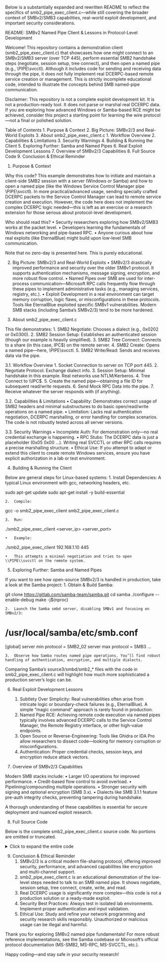 Below is a substantially expanded and rewritten README to reflect the specifics of smb2_pipe_exec_client.c—while still covering the broader context of SMBv2/SMB3 capabilities, real-world exploit development, and important security considerations.

README: SMBv2 Named Pipe Client & Lessons in Protocol-Level Development

Welcome! This repository contains a demonstration client (smb2_pipe_exec_client.c) that showcases how one might connect to an SMBv2/SMB3 server (over TCP 445), perform essential SMB2 handshake steps (negotiate, session setup, tree connect), and then open a named pipe (e.g., \\PIPE\\svcctl). Although it includes code for sending and receiving data through the pipe, it does not fully implement real DCERPC-based remote service creation or management. This is strictly incomplete educational code, intended to illustrate the concepts behind SMB named-pipe communication.

Disclaimer: This repository is not a complete exploit development kit. It is not a production-ready tool. It does not parse or marshal real DCERPC data. If you are exploring how advanced Windows or Samba-based RCE might be achieved, consider this project a starting point for learning the wire protocol—not a final or polished solution.

Table of Contents
	1.	Purpose & Context
	2.	Big Picture: SMBv2/3 and Real-World Exploits
	3.	About smb2_pipe_exec_client.c
	1.	Workflow Overview
	2.	Capabilities & Limitations
	3.	Security Warnings
	4.	Building & Running the Client
	5.	Exploring Further: Samba and Named Pipes
	6.	Real Exploit Development Lessons
	7.	Overview of SMBv2/3 Capabilities
	8.	Full Source Code
	9.	Conclusion & Ethical Reminder

1. Purpose & Context

Why this code?
This example demonstrates how to initiate and maintain a client-side SMB2 session with a server (Windows or Samba) and how to open a named pipe (like the Windows Service Control Manager pipe \\PIPE\\svcctl). In more practical/advanced usage, sending specially crafted DCERPC packets to the Service Control Manager can lead to remote service creation and execution. However, the code here does not implement the complex DCERPC logic needed—this is left as an exercise or a research extension for those serious about protocol-level development.

Who should read this?
	•	Security researchers exploring how SMBv2/SMB3 works at the packet level.
	•	Developers learning the fundamentals of Windows networking and pipe-based RPC.
	•	Anyone curious about how real exploits (like EternalBlue) might build upon low-level SMB communication.

Note that no zero-day is presented here. This is purely educational.

2. Big Picture: SMBv2/3 and Real-World Exploits
	•	SMBv2/3 drastically improved performance and security over the older SMBv1 protocol. It supports authentication mechanisms, message signing, encryption, and more robust flow control.
	•	Named Pipes over SMB are used for inter-process communication—Microsoft RPC calls frequently flow through these pipes to implement administrative tasks (e.g., managing services, registry, etc.).
	•	Exploit Development in a real environment can target memory corruption, logic flaws, or misconfigurations in these protocols. Tools like EternalBlue exploited specific SMBv1 vulnerabilities. Modern SMB stacks (including Samba’s SMBv2/3) tend to be more hardened.

3. About smb2_pipe_exec_client.c

This file demonstrates:
	1.	SMB2 Negotiate: Chooses a dialect (e.g., 0x0202 or 0x0300).
	2.	SMB2 Session Setup: Establishes an authenticated session (though our example is heavily simplified).
	3.	SMB2 Tree Connect: Connects to a share (in this case, IPC$) on the remote server.
	4.	SMB2 Create: Opens a named pipe—here, \\PIPE\\svcctl.
	5.	SMB2 Write/Read: Sends and receives data via the pipe.

3.1. Workflow Overview
	1.	Socket Connection to server on TCP port 445.
	2.	Negotiate Protocol: Exchange dialect info.
	3.	Session Setup: Minimal handshake in this example. Real networks use NTLM/Kerberos.
	4.	Tree Connect to \\<server>\IPC$.
	5.	Create the named pipe—obtaining a file ID for subsequent read/write requests.
	6.	Send Mock RPC Data into the pipe.
	7.	Receive whatever the server responds with (if anything).

3.2. Capabilities & Limitations
	•	Capability: Demonstrates correct usage of SMB2 headers and minimal substructures to do basic open/read/write operations on a named pipe.
	•	Limitation: Lacks real authentication negotiation, DCERPC marshalling, or error handling for complex scenarios. The code is not robustly tested across all server versions.

3.3. Security Warnings
	•	Incomplete Auth: For demonstration only—no real credential exchange is happening.
	•	RPC Stubs: The DCERPC data is just a placeholder (0x05 0x00 ...). Writing real SVCCTL or other RPC calls requires a precise marshalling structure.
	•	Ethical Use: If you attempt to adapt or extend this client to create remote Windows services, ensure you have explicit authorization in a lab or test environment.

4. Building & Running the Client

Below are general steps for Linux-based systems:
	1.	Install Dependencies: A typical Linux environment with gcc, networking headers, etc.

sudo apt-get update
sudo apt-get install -y build-essential


	2.	Compile:

gcc -o smb2_pipe_exec_client smb2_pipe_exec_client.c


	3.	Run:

./smb2_pipe_exec_client <server_ip> <server_port>

	•	Example:

./smb2_pipe_exec_client 192.168.1.10 445


	•	This attempts a minimal negotiation and tries to open \\PIPE\\svcctl on the remote system.

5. Exploring Further: Samba and Named Pipes

If you want to see how open-source SMBv2/3 is handled in production, take a look at the Samba project:
	1.	Obtain & Build Samba:

git clone https://gitlab.com/samba-team/samba.git
cd samba
./configure --enable-debug
make -j$(nproc)


	2.	Launch the Samba smbd server, disabling SMBv1 and focusing on SMBv2/3:

# /usr/local/samba/etc/smb.conf
[global]
    server min protocol = SMB2_02
    server max protocol = SMB3
    ...


	3.	Observe how Samba routes named pipe operations. You’ll find robust handling of authentication, encryption, and multiple dialects.

Comparing Samba’s source3/smbd/smb2_* files with the code in smb2_pipe_exec_client.c will highlight how much more sophisticated a production server’s logic can be.

6. Real Exploit Development Lessons
	1.	Subtlety Over Simplicity: Real vulnerabilities often arise from intricate logic or boundary-check failures (e.g., EternalBlue). A simple “magic command” approach is rarely found in production.
	2.	Named Pipe RCE: Achieving remote code execution via named pipes typically involves advanced DCERPC calls to the Service Control Manager, the Remote Registry interface, or other high-value endpoints.
	3.	Open Source or Reverse-Engineering: Tools like Ghidra or IDA Pro allow researchers to dissect code—looking for memory corruption or misconfigurations.
	4.	Authentication: Proper credential checks, session keys, and encryption reduce attack vectors.

7. Overview of SMBv2/3 Capabilities

Modern SMB stacks include:
	•	Larger I/O operations for improved performance.
	•	Credit-based flow control to avoid overload.
	•	Pipelining/compounding multiple operations.
	•	Stronger security with signing and optional encryption (SMB 3.x).
	•	Dialects like SMB 3.1.1 feature pre-auth integrity checks, preventing tampering during handshake.

A thorough understanding of these capabilities is essential for secure deployment and nuanced exploit research.

8. Full Source Code

Below is the complete smb2_pipe_exec_client.c source code. No portions are omitted or truncated.

<details>
<summary>Click to expand the entire code</summary>


/***************************************************
* File: smb2_pipe_exec_client.c
*
* Demonstrates:
*   1. Connecting to an SMB2 server (TCP 445).
*   2. Negotiate, Session Setup, Tree Connect to IPC$.
*   3. Create/open the named pipe "\\PIPE\\svcctl".
*   4. (Hypothetically) exchange RPC messages that could
*      create/start a service, thus achieving remote exec.
*
* WARNING:
*  - This is incomplete demonstration code. It does NOT
*    properly marshal or parse RPC. It does NOT do real auth.
*  - Real remote exec via SMB named pipes requires writing
*    DCERPC packets for the Service Control Manager or other
*    service endpoints. This is non-trivial and must be done
*    carefully and ethically.
*  - Use only in a controlled environment with permission!
***************************************************/

#include <stdio.h>
#include <stdlib.h>
#include <string.h>
#include <unistd.h>
#include <arpa/inet.h>
#include <stdint.h>
#include <errno.h>

#pragma pack(push, 1)

//--------------------------------------------------
//                  SMB2 Header
//--------------------------------------------------
typedef struct _SMB2Header {
    unsigned char  ProtocolId[4];  // 0xFE 'S' 'M' 'B'
    uint16_t       StructureSize;  // Always 64 for SMB2
    uint16_t       CreditCharge;   // Credits requested/charged
    uint32_t       Status;         // For responses, server sets status
    uint16_t       Command;        // SMB2 command code
    uint16_t       Credits;        // Credits granted/requested
    uint32_t       Flags;          // SMB2 header flags
    uint32_t       NextCommand;    // Offset to next command in compound
    uint64_t       MessageId;      // Unique message ID
    uint32_t       Reserved;       // Usually 0
    uint32_t       TreeId;         // Tree ID
    uint64_t       SessionId;      // Session ID
    unsigned char  Signature[16];  // For signing (unused here)
} SMB2Header;

//--------------------------------------------------
//             Standard SMB2 Commands
//--------------------------------------------------
#define SMB2_NEGOTIATE       0x0000
#define SMB2_SESSION_SETUP   0x0001
#define SMB2_TREE_CONNECT    0x0003
#define SMB2_CREATE          0x0005
#define SMB2_READ            0x0008
#define SMB2_WRITE           0x0009
#define SMB2_CLOSE           0x0006

//--------------------------------------------------
//               Some SMB2 Status Codes
//--------------------------------------------------
#define STATUS_SUCCESS                0x00000000
#define STATUS_INVALID_PARAMETER      0xC000000D
#define STATUS_ACCESS_DENIED          0xC0000022
#define STATUS_NOT_SUPPORTED          0xC00000BB

//--------------------------------------------------
//                   SMB2 Dialects
//--------------------------------------------------
#define SMB2_DIALECT_0202    0x0202
#define SMB2_DIALECT_0210    0x0210
#define SMB2_DIALECT_0300    0x0300

//--------------------------------------------------
//     Minimal Structures for Basic SMB2 Ops
//--------------------------------------------------

/* SMB2 NEGOTIATE */
typedef struct _SMB2NegotiateRequest {
    uint16_t StructureSize;  // Must be 36
    uint16_t DialectCount;
    uint16_t SecurityMode;
    uint16_t Reserved;
    uint32_t Capabilities;
    uint64_t ClientGuid;     // Simplified to 8 bytes
    uint32_t NegotiateContextOffset;
    uint16_t NegotiateContextCount;
    uint16_t Reserved2;
    // Then dialect array
} SMB2NegotiateRequest;

typedef struct _SMB2NegotiateResponse {
    uint16_t StructureSize;   // Must be 65 in real SMB2
    uint16_t SecurityMode;
    uint16_t DialectRevision;
    uint16_t NegotiateContextCount;
    uint32_t ServerGuid;      // Simplified
    uint32_t Capabilities;
    uint32_t MaxTransSize;
    uint32_t MaxReadSize;
    uint32_t MaxWriteSize;
    uint64_t SystemTime;
    uint64_t ServerStartTime;
    // etc...
} SMB2NegotiateResponse;

/* SMB2 SESSION_SETUP */
typedef struct _SMB2SessionSetupRequest {
    uint16_t StructureSize;  // Must be 25
    uint8_t  Flags;
    uint8_t  SecurityMode;
    uint32_t Capabilities;
    uint32_t Channel;
    uint16_t SecurityBufferOffset;
    uint16_t SecurityBufferLength;
    // Security buffer follows...
} SMB2SessionSetupRequest;

typedef struct _SMB2SessionSetupResponse {
    uint16_t StructureSize;  // Must be 9
    uint16_t SessionFlags;
    uint16_t SecurityBufferOffset;
    uint16_t SecurityBufferLength;
    // ...
} SMB2SessionSetupResponse;

/* SMB2 TREE_CONNECT */
typedef struct _SMB2TreeConnectRequest {
    uint16_t StructureSize;  // Must be 9
    uint16_t Reserved;
    uint32_t PathOffset;
    uint32_t PathLength;
    // Path follows
} SMB2TreeConnectRequest;

typedef struct _SMB2TreeConnectResponse {
    uint16_t StructureSize;  // Must be 16
    uint8_t  ShareType;
    uint8_t  Reserved;
    uint32_t ShareFlags;
    uint32_t Capabilities;
    uint32_t MaximalAccess;
} SMB2TreeConnectResponse;

/* SMB2 CREATE */
typedef struct _SMB2CreateRequest {
    uint16_t StructureSize;     // Must be 57
    uint8_t  SecurityFlags;
    uint8_t  RequestedOplockLevel;
    uint32_t ImpersonationLevel;
    uint64_t SmbCreateFlags;
    uint64_t Reserved;
    uint32_t DesiredAccess;
    uint32_t FileAttributes;
    uint32_t ShareAccess;
    uint32_t CreateDisposition;
    uint32_t CreateOptions;
    uint16_t NameOffset;
    uint16_t NameLength;
    uint32_t CreateContextsOffset;
    uint32_t CreateContextsLength;
    // Filename follows...
} SMB2CreateRequest;

typedef struct _SMB2CreateResponse {
    uint16_t StructureSize; // Must be 89
    uint8_t  OplockLevel;
    uint8_t  Flags;
    uint32_t CreateAction;
    uint64_t CreationTime;
    uint64_t LastAccessTime;
    uint64_t LastWriteTime;
    uint64_t ChangeTime;
    uint64_t AllocationSize;
    uint64_t EndofFile;
    uint32_t FileAttributes;
    // 16-byte FileId
    uint64_t FileIdPersistent;
    uint64_t FileIdVolatile;
    // optional create contexts
} SMB2CreateResponse;

/* SMB2 WRITE/READ (for the RPC data) */
typedef struct _SMB2WriteRequest {
    uint16_t StructureSize; // Must be 49
    uint16_t DataOffset;
    uint32_t Length;
    uint64_t Offset;
    uint64_t FileIdPersistent;
    uint64_t FileIdVolatile;
    uint32_t Channel;
    uint32_t RemainingBytes;
    uint16_t WriteChannelInfoOffset;
    uint16_t WriteChannelInfoLength;
    uint32_t Flags;
    // Then the data
} SMB2WriteRequest;

typedef struct _SMB2WriteResponse {
    uint16_t StructureSize; // Must be 17
    uint16_t Reserved;
    uint32_t Count;
    uint32_t Remaining;
    uint16_t WriteChannelInfoOffset;
    uint16_t WriteChannelInfoLength;
} SMB2WriteResponse;

typedef struct _SMB2ReadRequest {
    uint16_t StructureSize; // Must be 49
    uint8_t  Padding;
    uint8_t  Reserved;
    uint32_t Length;
    uint64_t Offset;
    uint64_t FileIdPersistent;
    uint64_t FileIdVolatile;
    uint32_t MinimumCount;
    uint32_t Channel;
    uint32_t RemainingBytes;
    uint16_t ReadChannelInfoOffset;
    uint16_t ReadChannelInfoLength;
} SMB2ReadRequest;

typedef struct _SMB2ReadResponse {
    uint16_t StructureSize; // Must be 17
    uint8_t  DataOffset;
    uint8_t  Reserved;
    uint32_t DataLength;
    uint32_t DataRemaining;
    uint32_t Reserved2;
    // data follows
} SMB2ReadResponse;

#pragma pack(pop)

//--------------------------------------------------
//       Simple Helpers / Global State
//--------------------------------------------------
static uint64_t gMessageId = 1;
static uint64_t gSessionId = 0;
static uint32_t gTreeId    = 0;
static int      gSock      = -1;

static uint64_t gPipeFidPersistent = 0;
static uint64_t gPipeFidVolatile   = 0;

//--------------------------------------------------
// sendSMB2Request: send an SMB2 header + payload
//--------------------------------------------------
int sendSMB2Request(SMB2Header *hdr, const void *payload, size_t payloadLen) {
    ssize_t sent = send(gSock, hdr, sizeof(SMB2Header), 0);
    if (sent < 0) {
        perror("send header");
        return -1;
    }
    if (payload && payloadLen > 0) {
        sent = send(gSock, payload, payloadLen, 0);
        if (sent < 0) {
            perror("send payload");
            return -1;
        }
    }
    return 0;
}

//--------------------------------------------------
// recvSMB2Response: recv an SMB2 header + payload
//--------------------------------------------------
int recvSMB2Response(SMB2Header *outHdr, void *outBuf, size_t bufSize, ssize_t *outPayloadLen) {
    ssize_t recvd = recv(gSock, outHdr, sizeof(SMB2Header), 0);
    if (recvd <= 0) {
        perror("recv SMB2 header");
        return -1;
    }
    if (recvd < (ssize_t)sizeof(SMB2Header)) {
        fprintf(stderr, "Incomplete SMB2 header.\n");
        return -1;
    }

    // Validate signature
    if (!(outHdr->ProtocolId[0] == 0xFE &&
          outHdr->ProtocolId[1] == 'S'  &&
          outHdr->ProtocolId[2] == 'M'  &&
          outHdr->ProtocolId[3] == 'B')) {
        fprintf(stderr, "Invalid SMB2 signature.\n");
        return -1;
    }

    // Non-blocking peek to see how much is waiting
    int peekLen = recv(gSock, outBuf, bufSize, MSG_DONTWAIT);
    if (peekLen > 0) {
        int realLen = recv(gSock, outBuf, peekLen, 0);
        if (realLen < 0) {
            perror("recv payload");
            return -1;
        }
        *outPayloadLen = realLen;
    } else {
        *outPayloadLen = 0;
    }

    return 0;
}

//--------------------------------------------------
// buildSMB2Header: fill out common fields
//--------------------------------------------------
void buildSMB2Header(uint16_t command, uint32_t treeId, uint64_t sessionId, SMB2Header *hdrOut) {
    memset(hdrOut, 0, sizeof(SMB2Header));
    hdrOut->ProtocolId[0] = 0xFE;
    hdrOut->ProtocolId[1] = 'S';
    hdrOut->ProtocolId[2] = 'M';
    hdrOut->ProtocolId[3] = 'B';
    hdrOut->StructureSize = 64;
    hdrOut->Command       = command;
    hdrOut->Credits       = 1;  // minimal
    hdrOut->MessageId     = gMessageId++;
    hdrOut->TreeId        = treeId;
    hdrOut->SessionId     = sessionId;
}

//--------------------------------------------------
// doNegotiate: basic negotiate
//--------------------------------------------------
int doNegotiate() {
    SMB2Header hdr;
    buildSMB2Header(SMB2_NEGOTIATE, 0, 0, &hdr);

    SMB2NegotiateRequest req;
    memset(&req, 0, sizeof(req));
    req.StructureSize = 36;
    req.DialectCount  = 3;
    uint16_t dialects[3] = { SMB2_DIALECT_0202, SMB2_DIALECT_0210, SMB2_DIALECT_0300 };

    // send
    if (sendSMB2Request(&hdr, &req, sizeof(req)) < 0) return -1;
    if (send(gSock, dialects, sizeof(dialects), 0) < 0) {
        perror("send dialects");
        return -1;
    }

    // recv
    SMB2Header respHdr;
    unsigned char buf[1024];
    ssize_t payloadLen;
    if (recvSMB2Response(&respHdr, buf, sizeof(buf), &payloadLen) < 0) return -1;
    if (respHdr.Status != STATUS_SUCCESS) {
        fprintf(stderr, "Negotiate failed, status=0x%08X\n", respHdr.Status);
        return -1;
    }
    printf("[Client] SMB2 NEGOTIATE OK. payloadLen=%zd\n", payloadLen);
    return 0;
}

//--------------------------------------------------
// doSessionSetup: minimal session
//--------------------------------------------------
int doSessionSetup() {
    SMB2Header hdr;
    buildSMB2Header(SMB2_SESSION_SETUP, 0, 0, &hdr);

    SMB2SessionSetupRequest ssreq;
    memset(&ssreq, 0, sizeof(ssreq));
    ssreq.StructureSize = 25;

    if (sendSMB2Request(&hdr, &ssreq, sizeof(ssreq)) < 0) return -1;

    SMB2Header respHdr;
    unsigned char buf[1024];
    ssize_t payloadLen;
    if (recvSMB2Response(&respHdr, buf, sizeof(buf), &payloadLen) < 0) return -1;

    if (respHdr.Status != STATUS_SUCCESS) {
        fprintf(stderr, "SessionSetup failed, status=0x%08X\n", respHdr.Status);
        return -1;
    }

    gSessionId = respHdr.SessionId;
    printf("[Client] SMB2 SESSION_SETUP OK. SessionId=0x%llx\n",
           (unsigned long long)gSessionId);
    return 0;
}

//--------------------------------------------------
// doTreeConnect: connect to "\\server\IPC$"
//--------------------------------------------------
int doTreeConnect(const char *ipcPath) {
    // For Windows, typical UNC path is something like "\\192.168.x.x\IPC$"
    SMB2Header hdr;
    buildSMB2Header(SMB2_TREE_CONNECT, 0, gSessionId, &hdr);

    SMB2TreeConnectRequest tcreq;
    memset(&tcreq, 0, sizeof(tcreq));
    tcreq.StructureSize = 9;
    tcreq.PathOffset    = sizeof(tcreq);
    uint32_t pathLen    = (uint32_t)strlen(ipcPath);
    tcreq.PathLength    = pathLen;

    size_t reqSize = sizeof(tcreq) + pathLen;
    char *reqBuf = (char *)malloc(reqSize);
    if (!reqBuf) {
        fprintf(stderr, "malloc failed\n");
        return -1;
    }
    memcpy(reqBuf, &tcreq, sizeof(tcreq));
    memcpy(reqBuf + sizeof(tcreq), ipcPath, pathLen);

    if (sendSMB2Request(&hdr, reqBuf, reqSize) < 0) {
        free(reqBuf);
        return -1;
    }
    free(reqBuf);

    SMB2Header respHdr;
    unsigned char buf[1024];
    ssize_t payloadLen;
    if (recvSMB2Response(&respHdr, buf, sizeof(buf), &payloadLen) < 0) {
        return -1;
    }

    if (respHdr.Status != STATUS_SUCCESS) {
        fprintf(stderr, "TreeConnect to %s failed, status=0x%08X\n",
                ipcPath, respHdr.Status);
        return -1;
    }
    if (payloadLen < (ssize_t)sizeof(SMB2TreeConnectResponse)) {
        fprintf(stderr, "TreeConnect response too small\n");
        return -1;
    }

    gTreeId = respHdr.TreeId;
    printf("[Client] TREE_CONNECT to %s OK. TreeId=0x%08X\n", ipcPath, gTreeId);
    return 0;
}

//--------------------------------------------------
// doOpenPipe: open named pipe, e.g. "\\PIPE\\svcctl"
//             standard SMB2_CREATE with a filename
//--------------------------------------------------
int doOpenPipe(const char *pipeName) {
    // pipeName is typically something like "\\PIPE\\svcctl"
    SMB2Header hdr;
    buildSMB2Header(SMB2_CREATE, gTreeId, gSessionId, &hdr);

    SMB2CreateRequest creq;
    memset(&creq, 0, sizeof(creq));
    creq.StructureSize        = 57;
    creq.RequestedOplockLevel = 0; // none
    creq.ImpersonationLevel   = 2; // SecurityImpersonation
    creq.DesiredAccess        = 0x001F01FF; // GENERIC_ALL (over-simplified)
    creq.FileAttributes       = 0;
    creq.ShareAccess          = 3; // read/write share
    creq.CreateDisposition    = 1; // FILE_OPEN
    creq.CreateOptions        = 0; 
    creq.NameOffset           = sizeof(SMB2CreateRequest);
    // The pipe name must be in "UTF-16LE" in real SMB2.
    // Here we’ll do simplistic ASCII->UTF-16.

    uint32_t pipeNameLenBytes = (uint32_t)(strlen(pipeName) * 2);
    creq.NameLength = (uint16_t)pipeNameLenBytes;

    size_t totalSize = sizeof(creq) + pipeNameLenBytes;
    unsigned char *reqBuf = (unsigned char *)malloc(totalSize);
    if (!reqBuf) {
        fprintf(stderr, "malloc doOpenPipe failed\n");
        return -1;
    }
    memcpy(reqBuf, &creq, sizeof(creq));

    // Convert ASCII to basic UTF-16LE
    unsigned char *pName = reqBuf + sizeof(creq);
    for (size_t i = 0; i < strlen(pipeName); i++) {
        pName[i*2]   = (unsigned char)pipeName[i];
        pName[i*2+1] = 0x00;
    }

    if (sendSMB2Request(&hdr, reqBuf, totalSize) < 0) {
        free(reqBuf);
        return -1;
    }
    free(reqBuf);

    // get response
    SMB2Header respHdr;
    unsigned char buf[1024];
    ssize_t payloadLen;
    if (recvSMB2Response(&respHdr, buf, sizeof(buf), &payloadLen) < 0) return -1;

    if (respHdr.Status != STATUS_SUCCESS) {
        fprintf(stderr, "OpenPipe '%s' failed, status=0x%08X\n",
                pipeName, respHdr.Status);
        return -1;
    }

    if (payloadLen < (ssize_t)sizeof(SMB2CreateResponse)) {
        fprintf(stderr, "CreateResponse too small.\n");
        return -1;
    }
    SMB2CreateResponse *cres = (SMB2CreateResponse *)buf;
    gPipeFidPersistent = cres->FileIdPersistent;
    gPipeFidVolatile   = cres->FileIdVolatile;

    printf("[Client] Named pipe '%s' opened OK. FID=(%llx:%llx)\n",
           pipeName,
           (unsigned long long)gPipeFidPersistent,
           (unsigned long long)gPipeFidVolatile);
    return 0;
}

//--------------------------------------------------
// doWritePipe: send raw bytes into the named pipe
//--------------------------------------------------
int doWritePipe(const unsigned char *data, size_t dataLen) {
    SMB2Header hdr;
    buildSMB2Header(SMB2_WRITE, gTreeId, gSessionId, &hdr);

    SMB2WriteRequest wreq;
    memset(&wreq, 0, sizeof(wreq));
    wreq.StructureSize      = 49;
    wreq.DataOffset         = sizeof(SMB2WriteRequest);
    wreq.Length             = (uint32_t)dataLen;
    wreq.FileIdPersistent   = gPipeFidPersistent;
    wreq.FileIdVolatile     = gPipeFidVolatile;

    size_t totalSize = sizeof(wreq) + dataLen;
    unsigned char *reqBuf = (unsigned char*)malloc(totalSize);
    if (!reqBuf) {
        fprintf(stderr, "malloc doWritePipe failed\n");
        return -1;
    }
    memcpy(reqBuf, &wreq, sizeof(wreq));
    memcpy(reqBuf + sizeof(wreq), data, dataLen);

    if (sendSMB2Request(&hdr, reqBuf, totalSize) < 0) {
        free(reqBuf);
        return -1;
    }
    free(reqBuf);

    // read response
    SMB2Header respHdr;
    unsigned char buf[512];
    ssize_t payloadLen;
    if (recvSMB2Response(&respHdr, buf, sizeof(buf), &payloadLen) < 0) return -1;

    if (respHdr.Status != STATUS_SUCCESS) {
        fprintf(stderr, "WritePipe failed, status=0x%08X\n", respHdr.Status);
        return -1;
    }
    if (payloadLen < (ssize_t)sizeof(SMB2WriteResponse)) {
        fprintf(stderr, "WriteResponse too small\n");
        return -1;
    }
    SMB2WriteResponse *wres = (SMB2WriteResponse *)buf;
    printf("[Client] Wrote %u bytes to pipe.\n", wres->Count);
    return 0;
}

//--------------------------------------------------
// doReadPipe: read back from the pipe
//--------------------------------------------------
int doReadPipe(unsigned char *outBuf, size_t outBufSize, uint32_t *outBytesRead) {
    SMB2Header hdr;
    buildSMB2Header(SMB2_READ, gTreeId, gSessionId, &hdr);

    SMB2ReadRequest rreq;
    memset(&rreq, 0, sizeof(rreq));
    rreq.StructureSize     = 49;
    rreq.Length            = (uint32_t)outBufSize;
    rreq.FileIdPersistent  = gPipeFidPersistent;
    rreq.FileIdVolatile    = gPipeFidVolatile;

    if (sendSMB2Request(&hdr, &rreq, sizeof(rreq)) < 0) return -1;

    SMB2Header respHdr;
    unsigned char buf[2048];
    ssize_t payloadLen;
    if (recvSMB2Response(&respHdr, buf, sizeof(buf), &payloadLen) < 0) return -1;

    if (respHdr.Status != STATUS_SUCCESS) {
        fprintf(stderr, "ReadPipe failed, status=0x%08X\n", respHdr.Status);
        return -1;
    }
    if (payloadLen < (ssize_t)sizeof(SMB2ReadResponse)) {
        fprintf(stderr, "ReadResponse too small\n");
        return -1;
    }
    SMB2ReadResponse *rres = (SMB2ReadResponse *)buf;

    uint32_t dataLen = rres->DataLength;
    if (dataLen > 0) {
        uint8_t *dataStart = buf + rres->DataOffset;
        if (rres->DataOffset + dataLen <= (uint32_t)payloadLen) {
            // Copy to outBuf
            if (dataLen > outBufSize) dataLen = (uint32_t)outBufSize;
            memcpy(outBuf, dataStart, dataLen);
        } else {
            fprintf(stderr, "Data offset/length out of payload bounds!\n");
            return -1;
        }
    }
    *outBytesRead = dataLen;
    printf("[Client] Read %u bytes from pipe.\n", dataLen);

    return 0;
}

//--------------------------------------------------
// main
//--------------------------------------------------
int main(int argc, char *argv[]) {
    if (argc < 3) {
        fprintf(stderr, "Usage: %s <server_ip> <server_port>\n", argv[0]);
        fprintf(stderr, "Example: %s 192.168.1.10 445\n", argv[0]);
        return EXIT_FAILURE;
    }

    const char *serverIp = argv[1];
    int port = atoi(argv[2]);

    // 1. Create socket
    gSock = socket(AF_INET, SOCK_STREAM, 0);
    if (gSock < 0) {
        perror("socket");
        return EXIT_FAILURE;
    }

    // 2. Connect
    struct sockaddr_in serverAddr;
    memset(&serverAddr, 0, sizeof(serverAddr));
    serverAddr.sin_family = AF_INET;
    serverAddr.sin_port   = htons(port);
    if (inet_pton(AF_INET, serverIp, &serverAddr.sin_addr) <= 0) {
        perror("inet_pton");
        close(gSock);
        return EXIT_FAILURE;
    }

    if (connect(gSock, (struct sockaddr*)&serverAddr, sizeof(serverAddr)) < 0) {
        perror("connect");
        close(gSock);
        return EXIT_FAILURE;
    }
    printf("[Client] Connected to %s:%d\n", serverIp, port);

    // 3. SMB2 NEGOTIATE
    if (doNegotiate() < 0) {
        close(gSock);
        return EXIT_FAILURE;
    }

    // 4. SMB2 SESSION_SETUP
    if (doSessionSetup() < 0) {
        close(gSock);
        return EXIT_FAILURE;
    }

    // 5. SMB2 TREE_CONNECT to IPC$
    // Construct a UNC path like "\\\\192.168.1.10\\IPC$"
    char ipcPath[256];
    snprintf(ipcPath, sizeof(ipcPath), "\\\\%s\\IPC$", serverIp);
    if (doTreeConnect(ipcPath) < 0) {
        close(gSock);
        return EXIT_FAILURE;
    }

    // 6. SMB2 CREATE for named pipe, e.g. "\\PIPE\\svcctl"
    if (doOpenPipe("\\PIPE\\svcctl") < 0) {
        close(gSock);
        return EXIT_FAILURE;
    }

    // 7. Now we can doWritePipe / doReadPipe to exchange RPC calls
    //    In a real scenario, we’d send DCERPC bind + requests to create a service
    //    that executes our desired command. This is a placeholder:

    printf("[Client] Sending a mock RPC request...\n");
    const unsigned char fakeRpcRequest[] = {
        /* This is not a real DCERPC packet—just a placeholder. */
        0x05, 0x00, 0x0B, 0x03, // typical DCE/MSRPC version byte?
        // etc. You would put real MS-RPC data here for SVCCTL calls
    };
    if (doWritePipe(fakeRpcRequest, sizeof(fakeRpcRequest)) < 0) {
        close(gSock);
        return EXIT_FAILURE;
    }

    // 8. Read the (fake) response
    unsigned char readBuf[512];
    memset(readBuf, 0, sizeof(readBuf));
    uint32_t bytesRead = 0;
    if (doReadPipe(readBuf, sizeof(readBuf), &bytesRead) < 0) {
        close(gSock);
        return EXIT_FAILURE;
    }

    // 9. Dump the response (if any)
    if (bytesRead > 0) {
        printf("[Client] Pipe response (hex):\n");
        for (uint32_t i = 0; i < bytesRead; i++) {
            printf("%02X ", readBuf[i]);
        }
        printf("\n");
    } else {
        printf("[Client] No data returned from pipe.\n");
    }

    // 10. Close up
    close(gSock);
    printf("[Client] Done.\n");
    return EXIT_SUCCESS;
}

</details>


9. Conclusion & Ethical Reminder
	1.	SMBv2/3 is a critical modern file-sharing protocol, offering improved security, performance, and advanced capabilities like encryption and multi-channel support.
	2.	smb2_pipe_exec_client.c is an educational demonstration of the low-level steps needed to talk to an SMB named pipe. It shows negotiate, session setup, tree connect, create, write, and read.
	3.	Real DCERPC usage is significantly more complex—this code is not a production solution or a ready-made exploit.
	4.	Security Best Practices: Always test in isolated lab environments. Implement proper authentication and input validation.
	5.	Ethical Use: Study and refine your network programming and security research skills responsibly. Unauthorized or malicious usage can be illegal and harmful.

Thank you for exploring SMBv2 named pipe fundamentals! For more robust reference implementations, see the Samba codebase or Microsoft’s official protocol documentation (MS-SMB2, MS-RPC, MS-SVCCTL, etc.).

Happy coding—and stay safe in your security research!